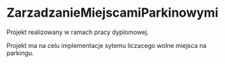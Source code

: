 # ZarzadzanieMiejscamiParkinowymi

Projekt realizowany w ramach pracy dyplomowej.

Projekt ma na celu implementacje sytemu liczacego wolne miejsca na parkingu.
